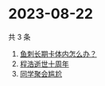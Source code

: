 # 2023-08-22

共 3 条

<!-- BEGIN -->
<!-- 最后更新时间 Tue Aug 22 2023 02:07:38 GMT+0800 (China Standard Time) -->

1. [鱼刺长期卡体内怎么办？](https://www.zhihu.com/search?q=鱼刺长期卡体内怎么办？)
1. [程浩逝世十周年](https://www.zhihu.com/search?q=程浩逝世十周年)
1. [同学聚会尴尬](https://www.zhihu.com/search?q=同学聚会尴尬)

<!-- END -->

